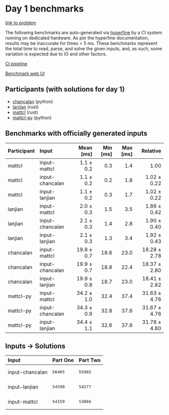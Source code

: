 # Day 1 benchmarks

[link to problem](https://adventofcode.com/2023/day/1)

The following benchmarks are auto-generated via
[hyperfine](https://github.com/sharkdp/hyperfine) by a CI system running on
dedicated hardware. As per the hyperfine documentation, results may be
inaccurate for times < 5 ms. These benchmarks represent the total time to read,
parse, and solve the given inputs, and, as such, some variation is expected due
to IO and other factors.

[CI pipeline](http://ci.papercode.net:8080/teams/main/pipelines/aoc2023)

[Benchmark web UI](https://aoc.ancalagon.black)


## Participants (with solutions for day 1)

- [chancalan](https://github.com/chancalan/aoc2023) (python)
- [lanjian](https://github.com/lanjian/aoc-2023) (rust)
- [mattcl](https://github.com/mattcl/aoc2023) (rust)
- [mattcl-py](https://github.com/mattcl/aoc2023-py) (python)


## Benchmarks with officially generated inputs

| Participant | Input | Mean [ms] | Min [ms] | Max [ms] | Relative |
|:---|:---|---:|---:|---:|---:|
| mattcl | input-mattcl | 1.1 ± 0.2 | 0.3 | 1.4 | 1.00 |
| mattcl | input-chancalan | 1.1 ± 0.2 | 0.2 | 1.8 | 1.02 ± 0.22 |
| mattcl | input-lanjian | 1.1 ± 0.2 | 0.3 | 1.7 | 1.02 ± 0.22 |
| lanjian | input-mattcl | 2.0 ± 0.3 | 1.5 | 3.5 | 1.86 ± 0.42 |
| lanjian | input-chancalan | 2.1 ± 0.3 | 1.4 | 2.8 | 1.90 ± 0.40 |
| lanjian | input-lanjian | 2.1 ± 0.3 | 1.3 | 3.4 | 1.92 ± 0.43 |
| chancalan | input-mattcl | 19.8 ± 0.7 | 18.6 | 23.0 | 18.28 ± 2.78 |
| chancalan | input-chancalan | 19.9 ± 0.7 | 18.8 | 22.4 | 18.37 ± 2.80 |
| chancalan | input-lanjian | 19.9 ± 0.8 | 18.7 | 23.0 | 18.41 ± 2.82 |
| mattcl-py | input-mattcl | 34.2 ± 1.0 | 32.4 | 37.4 | 31.63 ± 4.76 |
| mattcl-py | input-chancalan | 34.3 ± 0.9 | 32.8 | 37.6 | 31.67 ± 4.76 |
| mattcl-py | input-lanjian | 34.4 ± 1.1 | 32.6 | 37.6 | 31.78 ± 4.80 |


## Inputs -> Solutions

| Input | Part One | Part Two |
|:---|:---|:---|
|input-chancalan|<pre>56465</pre>|<pre>55902</pre>|
|input-lanjian|<pre>54390</pre>|<pre>54277</pre>|
|input-mattcl|<pre>54159</pre>|<pre>53866</pre>|